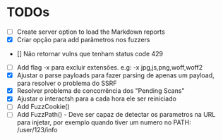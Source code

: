 # TODOs

- [ ] Create server option to load the Markdown reports
- [x] Criar opção para add parâmetros nos fuzzers
- [] Não retornar vulns que tenham status code 429
- [ ] Add flag -x para excluir extensões. e.g: -x jpg,js,png,woff,woff2
- [x] Ajustar o parse payloads para fazer parsing de apenas um payload, para resolver o problema do SSRF
- [x] Resolver problema de concorrência dos "Pending Scans"
- [x] Ajustar o interactsh para a cada hora ele ser reiniciado
- [ ] Add FuzzCookie()
- [ ] Add FuzzPath() - Deve ser capaz de detectar os parametros na URL para injetar, por exemplo quando tiver um numero no PATH: /user/123/info

